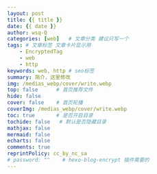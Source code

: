 ```yaml
---
layout: post
title: {{ title }}
date: {{ date }}
author: wsq-Q
categories: [web]	# 文章分类 建议只写一个
tags: # 文章标签 文章卡片显示用
    - EncryptedTag
    - web
    - http
keywords: web, http	# seo标签
summary: 简介，这里修改
img: /medias_webp/cover/write.webp
top: false      # 首页推荐文件
hide: false
cover: false    # 首页轮播
coverImg: /medias_webp/cover/write.webp
toc: true       # 是否开启目录
tochide: false   # 默认是否隐藏目录
mathjax: false
mermaid: false
echarts: false
comments: true
reprintPolicy: cc_by_nc_sa
# password: ""    # hexo-blog-encrypt 插件需要的
---
```

